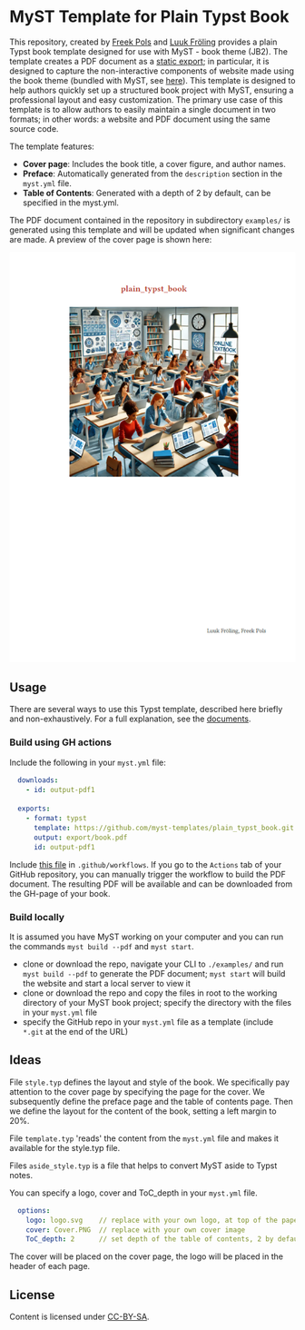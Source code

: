 # MyST Template for Plain Typst Book

This repository, created by [Freek Pols](https://github.com/FreekPols/) and [Luuk Fröling](https://github.com/Luukfroling) provides a plain Typst book template designed for use with MyST - book theme (JB2). The template creates a PDF document as a [static export](https://mystmd.org/guide/quickstart-static-exports); in particular, it is designed to capture the non-interactive components of website made using the book theme (bundled with MyST, see [here](https://mystmd.org/guide/website-templates#default-web-themes)). This template is designed to help authors quickly set up a structured book project with MyST, ensuring a professional layout and easy customization. The primary use case of this template is to allow authors to easily maintain a single document in two formats; in other words: a website and PDF document using the same source code.

The template features:

- **Cover page**: Includes the book title, a cover figure, and author names.
- **Preface**: Automatically generated from the `description` section in the `myst.yml` file.
- **Table of Contents**: Generated with a depth of 2 by default, can be specified in the myst.yml.

The PDF document contained in the repository in subdirectory `examples/` is generated using this template and will be updated when significant changes are made. A preview of the cover page is shown here:

![](output_preview.png)

## Usage

There are several ways to use this Typst template, described here briefly and non-exhaustively. For a full explanation, see the [documents](https://mystmd.org/guide/creating-pdf-documents#how-to-export-to-pdf). 

### Build using GH actions
Include the following in your `myst.yml` file:

```yaml
  downloads:
    - id: output-pdf1

  exports:
    - format: typst
      template: https://github.com/myst-templates/plain_typst_book.git
      output: export/book.pdf
      id: output-pdf1
```

Include [this file](https://github.com/TUD-JB-Templates/JB2/blob/main/.github/workflows/deploy-pdf-typst.yml) in `.github/workflows`. If you go to the `Actions` tab of your GitHub repository, you can manually trigger the workflow to build the PDF document. The resulting PDF will be available and can be downloaded from the GH-page of your book.

### Build locally
It is assumed you have MyST working on your computer and you can run the commands `myst build --pdf` and `myst start`.

- clone or download the repo, navigate your CLI to `./examples/` and run `myst build --pdf` to generate the PDF document; `myst start` will build the website and start a local server to view it
- clone or download the repo and copy the files in root to the working directory of your MyST book project; specify the directory with the files in your `myst.yml` file
- specify the GitHub repo in your `myst.yml` file as a template (include `*.git` at the end of the URL)

## Ideas

File `style.typ` defines the layout and style of the book. We specifically pay attention to the cover page by specifying the page for the cover. We subsequently define the preface page and the table of contents page. Then we define the layout for the content of the book, setting a left margin to 20%.

File `template.typ` 'reads' the content from the `myst.yml` file and makes it available for the style.typ file. 

Files `aside_style.typ` is a file that helps to convert MyST aside to Typst notes.

You can specify a logo, cover and ToC_depth in your `myst.yml` file.

```yaml
  options:
    logo: logo.svg    // replace with your own logo, at top of the paper
    cover: Cover.PNG  // replace with your own cover image
    ToC_depth: 2      // set depth of the table of contents, 2 by default
```

The cover will be placed on the cover page, the logo will be placed in the header of each page.

## License

Content is licensed under [CC-BY-SA](https://creativecommons.org/licenses/by-sa/4.0/).
